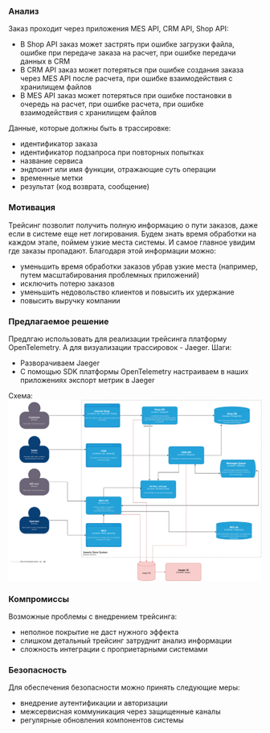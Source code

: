 ### Анализ
Заказ проходит через приложения MES API, CRM API, Shop API:
- В Shop API заказ может застрять при ошибке загрузки файла, ошибке при передаче заказа на расчет, при ошибке передачи данных в CRM
- В CRM API заказ может потеряться при ошибке создания заказа через MES API после расчета, при ошибке взаимодействия с хранилищем файлов
- В MES API заказ может потеряться при ошибке постановки в очередь на расчет, при ошибке расчета, при ошибке взаимодействия с хранилищем файлов

Данные, которые должны быть в трассировке:
- идентификатор заказа
- идентификатор подзапроса при повторных попытках
- название сервиса
- эндпоинт или имя функции, отражающие суть операции
- временные метки
- результат (код возврата, сообщение)
### Мотивация
Трейсинг позволит получить полную информацию о пути заказов, даже если в системе еще нет логирования. Будем знать время обработки на каждом этапе, поймем узкие места системы. И самое главное увидим где заказы пропадают. Благодаря этой информации можно:
 - уменьшить время обработки заказов убрав узкие места (например, путем масштабирования проблемных приложений)
 - исключить потерю заказов
 - уменьшить недовольство клиентов и повысить их удержание
 - повысить выручку компании
### Предлагаемое решение
Предлгаю использовать для реализации трейсинга платформу OpenTelemetry. А для визуализации трассировок - Jaeger. Шаги:
- Разворачиваем Jaeger
- С помощью SDK платформы OpenTelemetry настраиваем в наших приложениях экспорт метрик в Jaeger

Схема:
![tracing_jewerly_c4_model.png](tracing_jewerly_c4_model.png)

### Компромиссы
Возможные проблемы с внедрением трейсинга:
- неполное покрытие не даст нужного эффекта
- слишком детальный трейсинг затруднит анализ информации
- сложность интеграции с проприетарными системами
### Безопасность
Для обеспечения безопасности можно принять следующие меры:
- внедрение аутентификации и авторизации
- межсервисная коммуникация через защищенные каналы
- регулярные обновления компонентов системы
